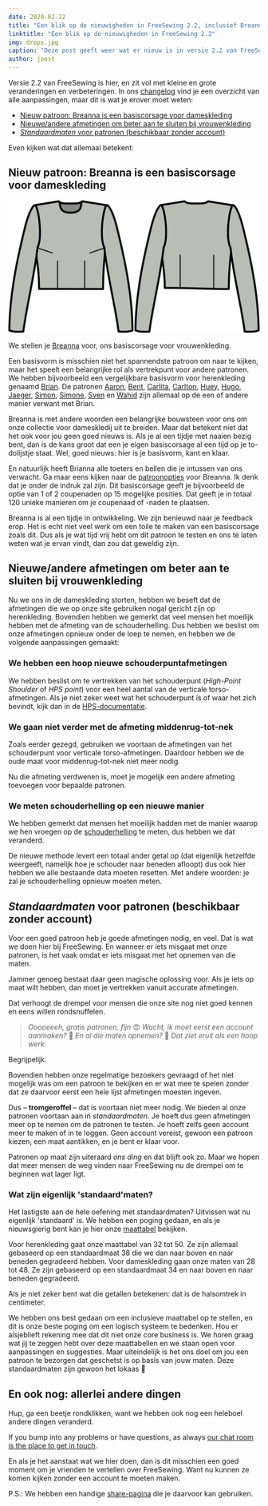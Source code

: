 ```yaml
---
date: 2020-02-22
title: "Een blik op de nieuwigheden in FreeSewing 2.2, inclusief Breanna, ons basiscorsage voor dameskleding"
linktitle: "Een blik op de nieuwigheden in FreeSewing 2.2"
img: drops.jpg
caption: "Deze post geeft weer wat er nieuw is in versie 2.2 van FreeSewing"
author: joost
---
```



Versie 2.2 van FreeSewing is hier, en zit vol met kleine en grote veranderingen en verbeteringen. In ons [changelog](https://github.com/freesewing/freesewing/blob/develop/CHANGELOG.md) vind je een overzicht van alle aanpassingen, maar dit is wat je erover moet weten:

 - [Nieuw patroon: Breanna is een basiscorsage voor dameskleding](#nieuw-patroon-breanna-basiscorsage-dames)
 - [Nieuwe/andere afmetingen om beter aan te sluiten bij vrouwenkleding](#nieuwe-afmetingen-voor-dameskleding)
 - [*Standaardmaten* voor patronen (beschikbaar zonder account)](#standaardmaten-voor-patronen-zonder-account)

Even kijken wat dat allemaal betekent:

## Nieuw patroon: Breanna is een basiscorsage voor dameskleding

![Lijntekening voor Breanna](breanna.svg)

We stellen je [Breanna](/designs/breanna/) voor, ons basiscorsage voor vrouwenkleding.

Een basisvorm is misschien niet het spannendste patroon om naar te kijken, maar het speelt een belangrijke rol als vertrekpunt voor andere patronen. We hebben bijvoorbeeld een vergelijkbare basisvorm voor herenkleding genaamd [Brian](/designs/brian/). De patronen [Aaron](/designs/aaron/), [Bent](/designs/bent/), [Carlita](/designs/carlita/), [Carlton](/designs/carlton/), [Huey](/designs/huey/), [Hugo](/designs/hugo/), [Jaeger](/designs/jaeger/), [Simon](/designs/simon/), [Simone](/designs/simone/), [Sven](/designs/sven/) en [Wahid](/designs/wahid/) zijn allemaal op de een of andere manier verwant met Brian.

Breanna is met andere woorden een belangrijke bouwsteen voor ons om onze collectie voor dameskledij uit te breiden. Maar dat betekent niet dat het ook voor jou geen goed nieuws is. Als je al een tijdje met naaien bezig bent, dan is de kans groot dat een je eigen basiscorsage al een tijd op je to-dolijstje staat. Wel, goed nieuws: hier is je basisvorm, kant en klaar.

En natuurlijk heeft Brianna alle toeters en bellen die je intussen van ons verwacht. Ga maar eens kijken naar de [patroonopties](http://localhost:8000/docs/patterns/breanna/options/) voor Breanna. Ik denk dat je onder de indruk zal zijn. Dit basiscorsage geeft je bijvoorbeeld de optie van 1 of 2 coupenaden op 15 mogelijke posities. Dat geeft je in totaal 120 unieke manieren om je coupenaad of -naden te plaatsen.

Breanna is al een tijdje in ontwikkeling. We zijn benieuwd naar je feedback erop. Het is echt niet veel werk om een toile te maken van een basiscorsage zoals dit. Dus als je wat tijd vrij hebt om dit patroon te testen en ons te laten weten wat je ervan vindt, dan zou dat geweldig zijn.


## Nieuwe/andere afmetingen om beter aan te sluiten bij vrouwenkleding

Nu we ons in de dameskleding storten, hebben we beseft dat de afmetingen die we op onze site gebruiken nogal gericht zijn op herenkleding. Bovendien hebben we gemerkt dat veel mensen het moeilijk hebben met de afmeting van de schouderhelling. Dus hebben we beslist om onze afmetingen opnieuw onder de loep te nemen, en hebben we de volgende aanpassingen gemaakt:

### We hebben een hoop nieuwe schouderpuntafmetingen

We hebben beslist om te vertrekken van het schouderpunt (*High-Point Shoulder* of *HPS point*) voor een heel aantal van de verticale torso-afmetingen. Als je niet zeker weet wat het schouderpunt is of waar het zich bevindt, kijk dan in de [HPS-documentatie](/docs/measurements/hps/).

### We gaan niet verder met de afmeting middenrug-tot-nek

Zoals eerder gezegd, gebruiken we voortaan de afmetingen van het schouderpunt voor verticale torso-afmetingen. Daardoor hebben we de oude maat voor middenrug-tot-nek niet meer nodig.

Nu die afmeting verdwenen is, moet je mogelijk een andere afmeting toevoegen voor bepaalde patronen.

### We meten schouderhelling op een nieuwe manier

We hebben gemerkt dat mensen het moeilijk hadden met de manier waarop we hen vroegen op de [schouderhelling](/docs/measurements/shoulderslope) te meten, dus hebben we dat veranderd.

De nieuwe methode levert een totaal ander getal op (dat eigenlijk hetzelfde weergeeft, namelijk hoe je schouder naar beneden afloopt) dus ook hier hebben we alle bestaande data moeten resetten. Met andere woorden: je zal je schouderhelling opnieuw moeten meten.

## *Standaardmaten* voor patronen (beschikbaar zonder account)

Voor een goed patroon heb je goede afmetingen nodig, en veel. Dat is wat we doen hier bij FreeSewing. En wanneer er iets misgaat met onze patronen, is het vaak omdat er iets misgaat met het opnemen van die maten.

Jammer genoeg bestaat daar geen magische oplossing voor. Als je iets op maat wilt hebben, dan moet je vertrekken vanuit accurate afmetingen.

Dat verhoogt de drempel voor mensen die onze site nog niet goed kennen en eens willen rondsnuffelen.

> *Ooooeeeh, gratis patronen, fijn* 😍 *Wacht, ik moet eerst een account aanmaken?* 🤔 *En al die maten opnemen?* 😬 *Dat ziet eruit als een hoop werk.*

Begrijpelijk.

Bovendien hebben onze regelmatige bezoekers gevraagd of het niet mogelijk was om een patroon te bekijken en er wat mee te spelen zonder dat ze daarvoor eerst een hele lijst afmetingen moesten ingeven.

Dus – __tromgeroffel__ – dat is voortaan niet meer nodig. We bieden al onze patronen voortaan aan in *standaardmaten*. Je hoeft dus geen afmetingen meer op te nemen om de patronen te testen. Je hoeft zelfs geen account meer te maken of in te loggen. Geen account vereist, gewoon een patroon kiezen, een maat aantikken, en je bent er klaar voor.

Patronen op maat zijn uiteraard *ons ding* en dat blijft ook zo. Maar we hopen dat meer mensen de weg vinden naar FreeSewing nu de drempel om te beginnen wat lager ligt.

### Wat zijn eigenlijk 'standaard'maten?

Het lastigste aan de hele oefening met standaardmaten? Uitvissen wat nu eigenlijk 'standaard' is. We hebben een poging gedaan, en als je nieuwsgierig bent kan je hier onze [maattabel](/docs/about/sizes/) bekijken.

Voor herenkleding gaat onze maattabel van 32 tot 50. Ze zijn allemaal gebaseerd op een standaardmaat 38 die we dan naar boven en naar beneden gegradeerd hebben. Voor dameskleding gaan onze maten van 28 tot 48. Ze zijn gebaseerd op een standaardmaat 34 en naar boven en naar beneden gegradeerd.

<Note>

Als je niet zeker bent wat die getallen betekenen: dat is de halsomtrek in centimeter.

</Note>

We hebben ons best gedaan om een inclusieve maattabel op te stellen, en dit is onze beste poging om een logisch systeem te bedenken. Hou er alsjeblieft rekening mee dat dit niet onze core business is. We horen graag wat jij te zeggen hebt over deze maattabellen en we staan open voor aanpassingen en suggesties. Maar uiteindelijk is het ons doel om jou een patroon te bezorgen dat geschetst is op basis van jouw maten. Deze standaardmaten zijn gewoon het lokaas 🤫


## En ook nog: allerlei andere dingen

Hup, ga een beetje rondklikken, want we hebben ook nog een heleboel andere dingen veranderd.

If you bump into any problems or have questions, as always [our chat room is the place to get in touch](https://chat.freesewing.org/).

En als je het aanstaat wat we hier doen, dan is dit misschien een goed moment om je vrienden te vertellen over FreeSewing. Want nu kunnen ze komen kijken zonder een account te moeten maken.

P.S.: We hebben een handige [share-pagina](/share/) die je daarvoor kan gebruiken.

